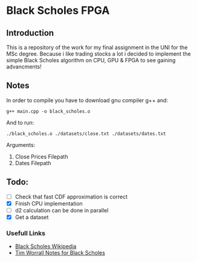 # Black Scholes FPGA

## Introduction
This is a repository of the work for my final assignment in the UNI for the MSc degree. Because i like trading stocks a lot i decided to implement the simple Black Scholes algorithm on CPU, GPU & FPGA to see gaining advancments!

## Notes

In order to compile you have to download gnu compiler g++ and:
```
g++ main.cpp -o black_scholes.o
```

And to run:
```
./black_scholes.o ./datasets/close.txt ./datasets/dates.txt
```

Arguments:
1. Close Prices Filepath
2. Dates Filepath

## Todo:
- [ ] Check that fast CDF approximation is correct
- [x] Finish CPU implementation
- [ ] d2 calculation can be done in parallel
- [x] Get a dataset

### Usefull Links
* [Black Scholes Wikipedia](https://en.wikipedia.org/wiki/Black%E2%80%93Scholes_model)
* [Tim Worrall Notes for Black Scholes](http://www.timworrall.com/fin-40008/bscholes.pdf)
